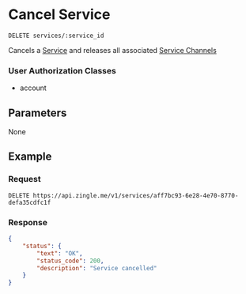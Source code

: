 # Cancel Service

    DELETE services/:service_id
    
Cancels a [Service] and releases all associated [Service Channels]

### User Authorization Classes 
* account

## Parameters
None

## Example
### Request

    DELETE https://api.zingle.me/v1/services/aff7bc93-6e28-4e70-8770-defa35cdfc1f

### Response
``` json
{
    "status": {
        "text": "OK",
        "status_code": 200,
        "description": "Service cancelled"
    }  
}
```

[Service]: README.md
[Service Channels]: /service_channels/README.md